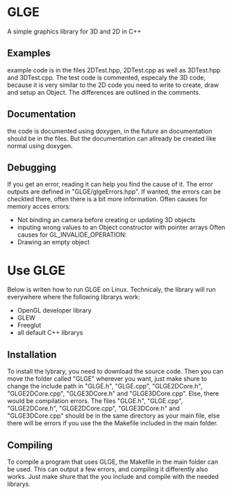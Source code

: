 # GLGE
A simple graphics library for 3D and 2D in C++ 

## Examples
example code is in the files 2DTest.hpp, 2DTest.cpp as well as 3DTest.hpp and 3DTest.cpp. 
The test code is commented, especaly the 3D code, because it is very similar to the
2D code you need to write to create, draw and setup an Object. The differences are
outlined in the comments. 

## Documentation
the code is documented using doxygen, in the future an documentation should be in
the files. But the documentation can allready be created like normal using doxygen. 

## Debugging
If you get an error, reading it can help you find the cause of it. The error outputs
are defined in "GLGE/glgeErrors.hpp". If wanted, the errors can be checkted there, 
often there is a bit more information. 
Often causes for memory acces errors:
- Not binding an camera before creating or updating 3D objects
- inputing wrong values to an Object constructor with pointer arrays
Often causes for GL_INVALIDE_OPERATION:
- Drawing an empty object

# Use GLGE
Below is writen how to run GLGE on Linux. 
Technicaly, the library will run everywhere where the following librarys work:
- OpenGL developer library
- GLEW
- Freeglut
- all default C++ librarys

## Installation
To install the lybrary, you need to download the source code. Then you can move the
folder called "GLGE" wherever you want, just make shure to change the include path in
"GLGE.h", "GLGE.cpp", "GLGE2DCore.h", "GLGE2DCore.cpp", "GLGE3DCore.h" and "GLGE3DCore.cpp". 
Else, there would be compilation errors. 
The files "GLGE.h", "GLGE.cpp", "GLGE2DCore.h", "GLGE2DCore.cpp", "GLGE3DCore.h" and
"GLGE3DCore.cpp" should be in the same directory as your main file, else there will be errors
if you use the the Makefile included in the main folder. 

## Compiling
To compile a program that uses GLGE, the Makefile in the main folder can be used. This can
output a few errors, and compiling it differently also works. Just make shure that the you
include and compile with the needed librarys. 
